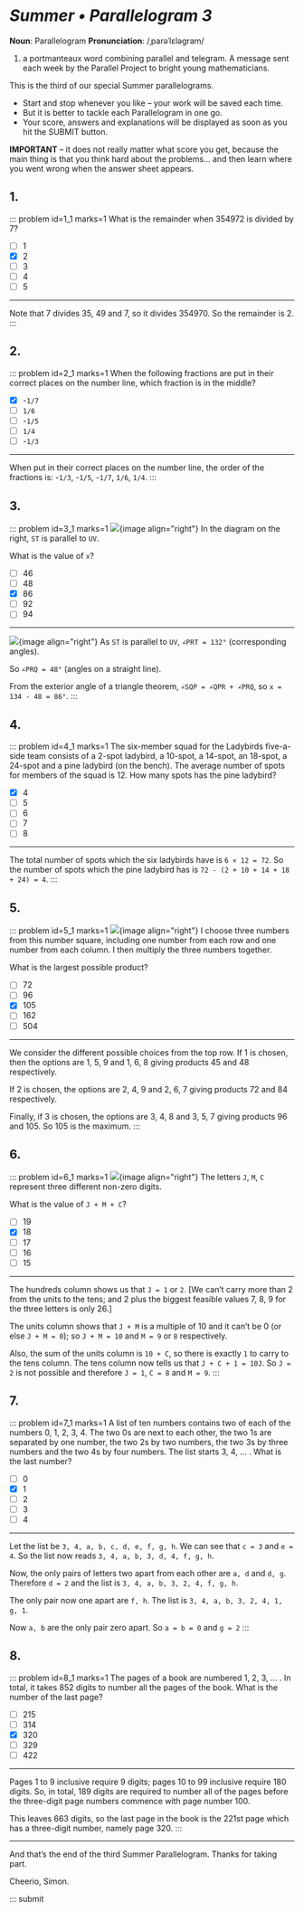 # _Summer • Parallelogram 3_

<div class="dictionary">

__Noun__: Parallelogram
__Pronunciation__: /ˌparəˈlɛləɡram/

1. a portmanteaux word combining parallel and telegram. A message sent each
week by the Parallel Project to bright young mathematicians.

</div>

This is the third of our special Summer parallelograms.

* Start and stop whenever you like – your work will be saved each time.
* But it is better to tackle each Parallelogram in one go.
* Your score, answers and explanations will be displayed as soon as you hit the SUBMIT button.

__IMPORTANT__ – it does not really matter what score you get, because the main thing is that you think hard about the problems... and then learn where you went wrong when the answer sheet appears.


## 1.

::: problem id=1_1 marks=1
What is the remainder when 354972 is divided by 7?

* [ ] 1
* [x] 2
* [ ] 3
* [ ] 4
* [ ] 5

---
Note that 7 divides 35, 49 and 7, so it divides 354970. So the remainder is 2.
:::


## 2.

::: problem id=2_1 marks=1
When the following fractions are put in their correct places on the number line, which
fraction is in the middle?

* [x] -`1/7`
* [ ] `1/6`
* [ ] -`1/5`
* [ ] `1/4`
* [ ] -`1/3`

---

When put in their correct places on the number line, the order of the fractions
is: -`1/3`, -`1/5`, -`1/7`, `1/6`, `1/4`.
:::


## 3.

::: problem id=3_1 marks=1
![](/resources/2018summer-3/3-diagram-question.gif){image align="right"}
In the diagram on the right, `ST` is parallel to `UV`.

What is the value of `x`?

* [ ] 46
* [ ] 48
* [x] 86
* [ ] 92
* [ ] 94

---

![](/resources/2018summer-3/3-diagram-answer.gif){image align="right"}
As `ST` is parallel to `UV`, `∠PRT = 132°` (corresponding angles).

So `∠PRQ = 48°` (angles on a straight line).

From the exterior angle of a triangle theorem, `∠SQP = ∠QPR + ∠PRQ`, so `x = 134 - 48 = 86°`.
:::


## 4.

::: problem id=4_1 marks=1
The six-member squad for the Ladybirds five-a-side team consists of a 2-spot ladybird, a 10-spot, a 14-spot, an 18-spot, a 24-spot and a pine ladybird (on the bench). The average number of spots for members of the squad is 12. How many spots has the pine ladybird?

* [x] 4
* [ ] 5
* [ ] 6
* [ ] 7
* [ ] 8

---

The total number of spots which the six ladybirds have is `6 × 12 = 72`. So
the number of spots which the pine ladybird has is `72 - (2 + 10 + 14 + 18 + 24) = 4`.
:::


## 5.

::: problem id=5_1 marks=1
![](/resources/2018summer-3/5-numbers-question.gif){image align="right"}
I choose three numbers from this number square, including one number from each row and one number from each column. I then multiply the three numbers together.

What is the largest possible product?

* [ ] 72
* [ ] 96
* [x] 105
* [ ] 162
* [ ] 504

---

We consider the different possible choices from the top row. If 1 is chosen, then the options are 1, 5, 9 and 1, 6, 8 giving products 45 and 48 respectively.

If 2 is chosen, the options are 2, 4, 9 and 2, 6, 7 giving products 72 and 84 respectively.

Finally, if 3 is chosen, the options are 3, 4, 8 and 3, 5, 7 giving products 96 and 105. So 105 is the maximum.
:::


## 6.

::: problem id=6_1 marks=1
![](/resources/2018summer-3/6-jmc-question.gif){image align="right"}
The letters `J`, `M`, `C` represent three different non-zero digits.

What is the value of `J + M + C`?

* [ ] 19
* [x] 18
* [ ] 17
* [ ] 16
* [ ] 15

---
The hundreds column shows us that `J = 1` or `2`. [We can’t carry more than 2
from the units to the tens; and 2 plus the biggest feasible values 7, 8, 9 for the
three letters is only 26.]

The units column shows that `J + M` is a multiple
of 10 and it can’t be 0 (or else `J + M = 0`); so `J + M = 10` and `M = 9` or `8` respectively.

Also, the sum of the units column is `10 + C`, so there is exactly `1` to carry to the tens column. The tens column now tells us that `J + C + 1 = 10J`. So `J = 2` is not possible and therefore `J = 1`, `C = 8` and `M = 9`.
:::


## 7.

::: problem id=7_1 marks=1
A list of ten numbers contains two of each of the numbers 0, 1, 2, 3, 4. The two 0s are next
to each other, the two 1s are separated by one number, the two 2s by two numbers, the two
3s by three numbers and the two 4s by four numbers. The list starts 3, 4, ... . What is the
last number?

* [ ] 0
* [x] 1
* [ ] 2
* [ ] 3
* [ ] 4

---
Let the list be `3, 4, a, b, c, d, e, f, g, h`. We can see that `c = 3` and `e = 4`. So the list now reads `3, 4, a, b, 3, d, 4, f, g, h`.

Now, the only pairs of letters two apart from each other are `a, d` and `d, g`. Therefore `d = 2` and the list is `3, 4, a, b, 3, 2, 4, f, g, h`.

The only pair now one apart are `f, h`. The list is `3, 4, a, b, 3, 2, 4, 1, g, 1`.

Now `a, b` are the only pair zero apart. So `a = b = 0` and `g = 2`
:::


## 8.

::: problem id=8_1 marks=1
The pages of a book are numbered 1, 2, 3, ... . In total, it takes 852 digits to number all the
pages of the book. What is the number of the last page?

* [ ] 215
* [ ] 314
* [x] 320
* [ ] 329
* [ ] 422

---
Pages 1 to 9 inclusive require 9 digits; pages 10 to 99 inclusive require 180 digits. So, in total, 189 digits are required to number all of the pages before the three-digit page numbers commence with page number 100.

This leaves 663 digits, so the last page in the book is the 221st page which has a three-digit number, namely page 320.
:::


***

And that’s the end of the third Summer Parallelogram. Thanks for taking part.

Cheerio,
Simon.

::: submit
